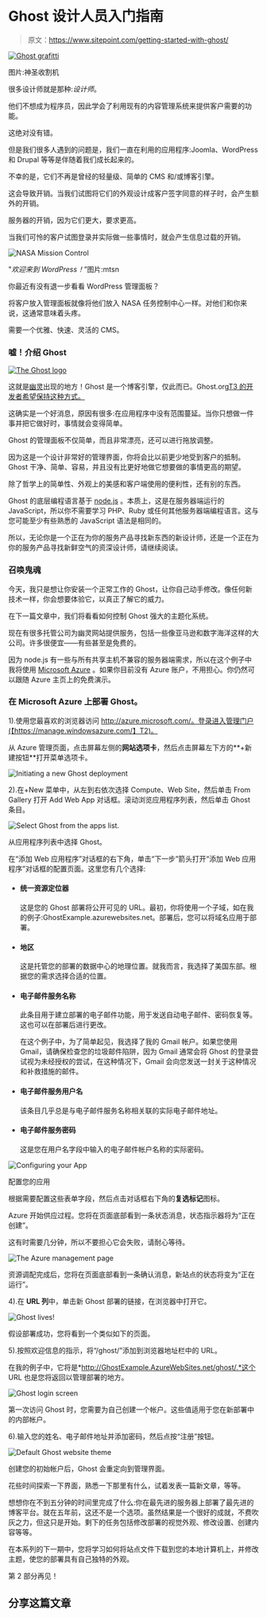 # Ghost 设计人员入门指南

> 原文：<https://www.sitepoint.com/getting-started-with-ghost/>

[![Ghost grafitti](img/9cdbf8c875dcf20e29acb01e2ce7e097.png)](http://www.flickr.com/photos/divine_harvester/3402445131/)

图片:神圣收割机

很多设计师就是那种:*设计师*。

他们不想成为程序员，因此学会了利用现有的内容管理系统来提供客户需要的功能。

这绝对没有错。

但是我们很多人遇到的问题是，我们一直在利用的应用程序:Joomla、WordPress 和 Drupal 等等是伴随着我们成长起来的。

不幸的是，它们不再是曾经的轻量级、简单的 CMS 和/或博客引擎。

这会导致开销。当我们试图将它们的外观设计成客户签字同意的样子时，会产生额外的开销。

服务器的开销，因为它们更大，要求更高。

当我们可怜的客户试图登录并实际做一些事情时，就会产生信息过载的开销。

![NASA Mission Control](img/b96a8155e6b08c72e1d36598e9b0ee07.png)

"*欢迎来到 WordPress！*”图片:mtsn

你最近有没有退一步看看 WordPress 管理面板？

将客户放入管理面板就像将他们放入 NASA 任务控制中心一样。对他们和你来说，这通常意味着头疼。

需要一个优雅、快速、灵活的 CMS。

### 嘘！介绍 Ghost

[![The Ghost logo](img/43622b191ed3782641accf6d6be782d9.png)](https://ghost.org/)

这就是[幽灵](https://ghost.org/)出现的地方！Ghost 是一个博客引擎，仅此而已。Ghost.org[T3 的开发者希望保持这种方式。](https://ghost.org/ "Ghost website")

这确实是一个好消息，原因有很多:在应用程序中没有范围蔓延。当你只想做一件事并把它做好时，事情就会变得简单。

Ghost 的管理面板不仅简单，而且非常漂亮，还可以进行拖放调整。

因为这是一个设计非常好的管理界面，你将会比以前更少地受到客户的抵制。Ghost 干净、简单、容易，并且没有比更好地做它想要做的事情更高的期望。

除了哲学上的简单性、外观上的美感和客户端使用的便利性，还有别的东西。

Ghost 的底层编程语言基于 [node.js](http://nodejs.org/) 。本质上，这是在服务器端运行的 JavaScript，所以你不需要学习 PHP、Ruby 或任何其他服务器端编程语言。这与您可能至少有些熟悉的 JavaScript 语法是相同的。

所以，无论你是一个正在为你的服务产品寻找新东西的新设计师，还是一个正在为你的服务产品寻找新鲜空气的资深设计师，请继续阅读。

### 召唤鬼魂

今天，我只是想让你安装一个正常工作的 Ghost，让你自己动手修改。像任何新技术一样，你会想要体验它，以真正了解它的威力。

在下一篇文章中，我们将看看如何控制 Ghost 强大的主题化系统。

现在有很多托管公司为幽灵网站提供服务，包括一些像亚马逊和数字海洋这样的大公司。许多很便宜——有些甚至是免费的。

因为 node.js 有一些与所有共享主机不兼容的服务器端需求，所以在这个例子中我将使用 [Microsoft Azure](http://www.azure.microsoft.com/en-us/ "Azure home page") 。如果你目前没有 Azure 账户，不用担心。你仍然可以跟随 Azure 主页上的免费演示。

### 在 Microsoft Azure 上部署 Ghost。

1).使用您最喜欢的浏览器访问 http://azure.microsoft.com/。登录进入管理门户(【https://manage.windowsazure.com/】T2)。

从 Azure 管理页面，点击屏幕左侧的**网站选项卡**，然后点击屏幕左下方的**+新建按钮**打开菜单选项卡。

![Initiating a new Ghost deployment](img/566c6aafd028e56e803bad6e97d0c80c.png)

2).在+New 菜单中，从左到右依次选择 Compute、Web Site，然后单击 From Gallery 打开 Add Web App 对话框。滚动浏览应用程序列表，然后单击 Ghost 条目。

![Select Ghost from the apps list.](img/39cfb4e2347c86c1ed32271302603def.png)

从应用程序列表中选择 Ghost。

在“添加 Web 应用程序”对话框的右下角，单击“下一步”箭头打开“添加 Web 应用程序”对话框的配置页面。这里您有几个选择:

*   #### 统一资源定位器

    这是您的 Ghost 部署将公开可见的 URL。最初，你将使用一个子域，如在我的例子:GhostExample.azurewebsites.net。部署后，您可以将域名应用于部署。

*   #### 地区

    这是托管您的部署的数据中心的地理位置。就我而言，我选择了美国东部。根据您的需求选择合适的位置。

*   #### 电子邮件服务名称

    此条目用于建立部署的电子邮件功能，用于发送自动电子邮件、密码恢复等。这也可以在部署后进行更改。

    在这个例子中，为了简单起见，我选择了我的 Gmail 帐户。如果您使用 Gmail，请确保检查您的垃圾邮件陷阱，因为 Gmail 通常会将 Ghost 的登录尝试视为未经授权的尝试，在这种情况下，Gmail 会向您发送一封关于这种情况和补救措施的邮件。

*   #### 电子邮件服务用户名

    该条目几乎总是与电子邮件服务名称相关联的实际电子邮件地址。

*   #### 电子邮件服务密码

    这是您在用户名字段中输入的电子邮件帐户名称的实际密码。

![Configuring your App](img/eaf864270cb88df2332cb0543b822817.png)

配置您的应用

根据需要配置这些表单字段，然后点击对话框右下角的**复选标记**图标。

Azure 开始供应过程。您将在页面底部看到一条状态消息，状态指示器将为“正在创建”。

这有时需要几分钟，所以不要担心它会失败，请耐心等待。

![The Azure management page](img/16a26a3bb5a47c12fcd93bca07587b61.png)

资源调配完成后，您将在页面底部看到一条确认消息，新站点的状态将变为“正在运行”。

4).在 **URL 列**中，单击新 Ghost 部署的链接，在浏览器中打开它。

![Ghost lives!](img/464ecf019483221b95a390b8640021b7.png)

假设部署成功，您将看到一个类似如下的页面。

5).按照欢迎信息的指示，将“/ghost/”添加到浏览器地址栏中的 URL。

在我的例子中，它将是*http://GhostExample.AzureWebSites.net/ghost/.*这个 URL 也是您将返回以管理部署的地方。

![Ghost login screen](img/989f005ee88268dbec94db2fd0c00f57.png)

第一次访问 Ghost 时，您需要为自己创建一个帐户。这些值适用于您在新部署中的内部帐户。

6).输入您的姓名、电子邮件地址并添加密码，然后点按“注册”按钮。

![Default Ghost website theme](img/10bcd05ebf993005b1fd622f15262da6.png)

创建您的初始帐户后，Ghost 会重定向到管理界面。

花些时间探索一下界面，熟悉一下那里有什么，试着发表一篇新文章，等等。

想想你在不到五分钟的时间里完成了什么:你在最先进的服务器上部署了最先进的博客平台。就在五年前，这还不是一个选项。虽然结果是一个很好的成就，不费吹灰之力，但这只是开始。剩下的任务包括修改部署的视觉外观、修改设置、创建内容等等。

在本系列的下一期中，您将学习如何将站点文件下载到您的本地计算机上，并修改主题，使您的部署具有自己独特的外观。

第 2 部分再见！

## 分享这篇文章